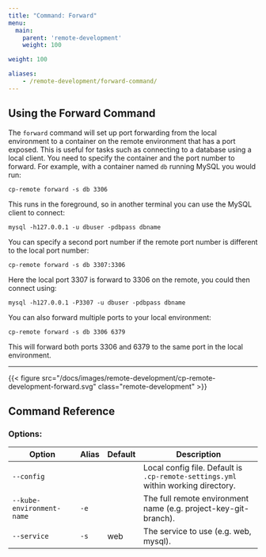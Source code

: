 ```yaml
---
title: "Command: Forward"
menu:
  main:
    parent: 'remote-development'
    weight: 100

weight: 100

aliases:
    - /remote-development/forward-command/
---
```

## Using the Forward Command

The `forward` command will set up port forwarding from the local environment to a container on the remote environment that has a port exposed. This is useful for tasks such as connecting to a database using a local client. You need to specify the container and the port number to forward. For example, with a container named `db` running MySQL you would run:

```
cp-remote forward -s db 3306
```

This runs in the foreground, so in another terminal you can use the MySQL client to connect:

```
mysql -h127.0.0.1 -u dbuser -pdbpass dbname
```

You can specify a second port number if the remote port number is different to the local port number:

```
cp-remote forward -s db 3307:3306
```

Here the local port 3307 is forward to 3306 on the remote, you could then connect using:

```
mysql -h127.0.0.1 -P3307 -u dbuser -pdbpass dbname
```
You can also forward multiple ports to your local environment:

```
cp-remote forward -s db 3306 6379
```

This will forward both ports 3306 and 6379 to the same port in the local environment.

***

{{< figure src="/docs/images/remote-development/cp-remote-development-forward.svg" class="remote-development" >}}

## Command Reference

### Options:

Option | Alias | Default | Description
-------|-------|---------|------------
`--config`                |      |       | Local config file. Default is `.cp-remote-settings.yml` within working directory.
`--kube-environment-name` | `-e` |       | The full remote environment name (e.g. project-key-git-branch).
`--service`               | `-s` | web   | The service to use (e.g. web, mysql).

